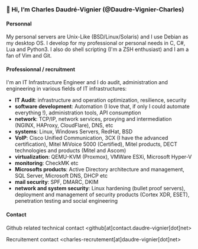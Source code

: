 ### 👋 Hi, I’m Charles Daudré-Vignier (@Daudre-Vignier-Charles)

#### Personnal
My personal servers are Unix-Like (BSD/Linux/Solaris) and I use Debian as my desktop OS.
I develop for my professional or personal needs in C, C#, Lua and Python3. I also do shell scripting (I'm a ZSH enthusiast) and I am a fan of Vim and Git.

#### Professionnal / recruitment 
I'm an IT Infrastructure Engineer and I do audit, administration and engineering in various fields of IT infrastructures:
- **IT Audit**: infrastructure and operation optimization, resilience, security
- **software development**: Automation (I love that, if only I could automate everything !), administration tools, API consumption
- **network**: TCP/IP, network services, proxying and intermediation (NGINX, HAProxy, CloudFlare), DNS, etc
- **systems**: Linux, Windows Servers, RedHat, BSD
- **VoIP**: Cisco Unified Communication, 3CX (I have the advanced certification), Mitel MiVoice 5000 (Certified), Mitel products, DECT technologies and products (Mitel and Ascom)
- **virtualization**: QEMU-KVM (Proxmox), VMWare ESXi, Microsoft Hyper-V
- **monitoring**: CheckMK etc
- **Microsofts products**: Active Directory architecture and management, SQL Server, Microsoft DNS, DHCP etc
- **mail security**: SPF, DMARC, DKIM
- **network and system security**: Linux hardening (bullet proof servers), deployment and management of security products (Cortex XDR, ESET), penetration testing and social engineering

#### Contact
Github related technical contact
<github[at]contact.daudre-vignier[dot]net>

Recruitement contact
<charles-recrutement[at]daudre-vignier[dot]net>
